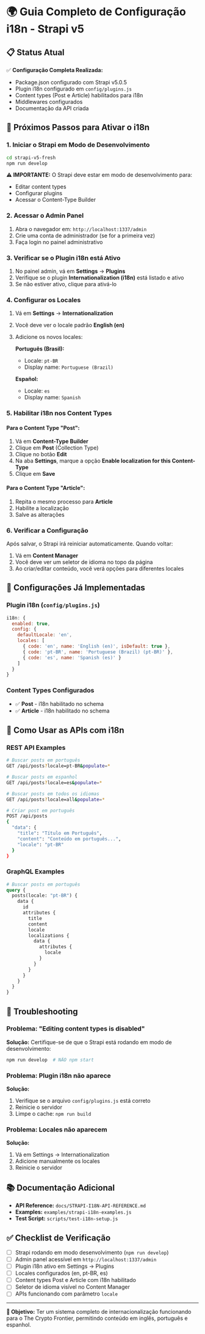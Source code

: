 # 🌍 Guia Completo de Configuração i18n - Strapi v5

## 📋 Status Atual

✅ **Configuração Completa Realizada:**
- Package.json configurado com Strapi v5.0.5
- Plugin i18n configurado em `config/plugins.js`
- Content types (Post e Article) habilitados para i18n
- Middlewares configurados
- Documentação da API criada

## 🚀 Próximos Passos para Ativar o i18n

### 1. **Iniciar o Strapi em Modo de Desenvolvimento**

```bash
cd strapi-v5-fresh
npm run develop
```

**⚠️ IMPORTANTE:** O Strapi deve estar em modo de desenvolvimento para:
- Editar content types
- Configurar plugins
- Acessar o Content-Type Builder

### 2. **Acessar o Admin Panel**

1. Abra o navegador em: `http://localhost:1337/admin`
2. Crie uma conta de administrador (se for a primeira vez)
3. Faça login no painel administrativo

### 3. **Verificar se o Plugin i18n está Ativo**

1. No painel admin, vá em **Settings** → **Plugins**
2. Verifique se o plugin **Internationalization (i18n)** está listado e ativo
3. Se não estiver ativo, clique para ativá-lo

### 4. **Configurar os Locales**

1. Vá em **Settings** → **Internationalization**
2. Você deve ver o locale padrão **English (en)**
3. Adicione os novos locales:

   **Português (Brasil):**
   - Locale: `pt-BR`
   - Display name: `Portuguese (Brazil)`
   
   **Español:**
   - Locale: `es`
   - Display name: `Spanish`

### 5. **Habilitar i18n nos Content Types**

#### Para o Content Type "Post":
1. Vá em **Content-Type Builder**
2. Clique em **Post** (Collection Type)
3. Clique no botão **Edit**
4. Na aba **Settings**, marque a opção **Enable localization for this Content-Type**
5. Clique em **Save**

#### Para o Content Type "Article":
1. Repita o mesmo processo para **Article**
2. Habilite a localização
3. Salve as alterações

### 6. **Verificar a Configuração**

Após salvar, o Strapi irá reiniciar automaticamente. Quando voltar:

1. Vá em **Content Manager**
2. Você deve ver um seletor de idioma no topo da página
3. Ao criar/editar conteúdo, você verá opções para diferentes locales

## 🔧 Configurações Já Implementadas

### Plugin i18n (`config/plugins.js`)
```javascript
i18n: {
  enabled: true,
  config: {
    defaultLocale: 'en',
    locales: [
      { code: 'en', name: 'English (en)', isDefault: true },
      { code: 'pt-BR', name: 'Portuguese (Brazil) (pt-BR)' },
      { code: 'es', name: 'Spanish (es)' }
    ]
  }
}
```

### Content Types Configurados
- ✅ **Post** - i18n habilitado no schema
- ✅ **Article** - i18n habilitado no schema

## 📡 Como Usar as APIs com i18n

### REST API Examples

```bash
# Buscar posts em português
GET /api/posts?locale=pt-BR&populate=*

# Buscar posts em espanhol
GET /api/posts?locale=es&populate=*

# Buscar posts em todos os idiomas
GET /api/posts?locale=all&populate=*

# Criar post em português
POST /api/posts
{
  "data": {
    "title": "Título em Português",
    "content": "Conteúdo em português...",
    "locale": "pt-BR"
  }
}
```

### GraphQL Examples

```graphql
# Buscar posts em português
query {
  posts(locale: "pt-BR") {
    data {
      id
      attributes {
        title
        content
        locale
        localizations {
          data {
            attributes {
              locale
            }
          }
        }
      }
    }
  }
}
```

## 🐛 Troubleshooting

### Problema: "Editing content types is disabled"
**Solução:** Certifique-se de que o Strapi está rodando em modo de desenvolvimento:
```bash
npm run develop  # NÃO npm start
```

### Problema: Plugin i18n não aparece
**Solução:** 
1. Verifique se o arquivo `config/plugins.js` está correto
2. Reinicie o servidor
3. Limpe o cache: `npm run build`

### Problema: Locales não aparecem
**Solução:**
1. Vá em Settings → Internationalization
2. Adicione manualmente os locales
3. Reinicie o servidor

## 📚 Documentação Adicional

- **API Reference:** `docs/STRAPI-I18N-API-REFERENCE.md`
- **Examples:** `examples/strapi-i18n-examples.js`
- **Test Script:** `scripts/test-i18n-setup.js`

## ✅ Checklist de Verificação

- [ ] Strapi rodando em modo desenvolvimento (`npm run develop`)
- [ ] Admin panel acessível em `http://localhost:1337/admin`
- [ ] Plugin i18n ativo em Settings → Plugins
- [ ] Locales configurados (en, pt-BR, es)
- [ ] Content types Post e Article com i18n habilitado
- [ ] Seletor de idioma visível no Content Manager
- [ ] APIs funcionando com parâmetro `locale`

---

**🎯 Objetivo:** Ter um sistema completo de internacionalização funcionando para o The Crypto Frontier, permitindo conteúdo em inglês, português e espanhol. 